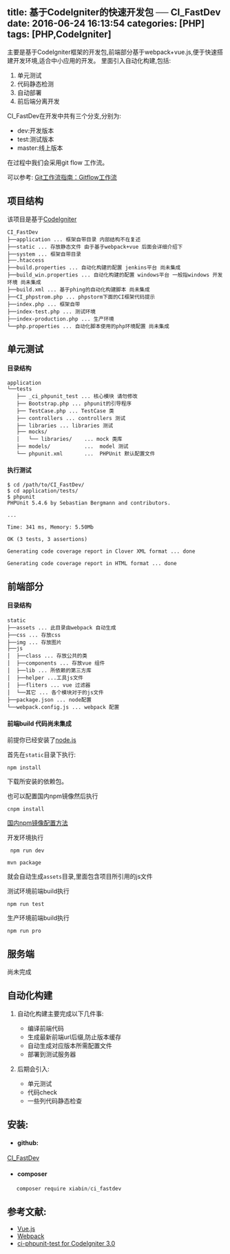 title: 基于CodeIgniter的快速开发包 ── CI_FastDev
date: 2016-06-24 16:13:54
categories: [PHP]
tags: [PHP,CodeIgniter]
---

主要是基于CodeIgniter框架的开发包,前端部分基于webpack+vue.js,便于快速搭建开发环境,适合中小应用的开发。
里面引入自动化构建,包括:
1. 单元测试
2. 代码静态检测
3. 自动部署
4. 前后端分离开发

<!--more-->

CI_FastDev在开发中共有三个分支,分别为:

   * dev:开发版本
   * test:测试版本
   * master:线上版本

在过程中我们会采用git flow 工作流。

可以参考:
[Git工作流指南：Gitflow工作流](http://blog.jobbole.com/76867/)

## 项目结构
该项目是基于[CodeIgniter](http://codeigniter.org.cn/)
~~~
CI_FastDev
├──application ... 框架自带目录 内部结构不在复述
├──static ... 存放静态文件 由于基于webpack+vue 后面会详细介绍下
├──system ... 框架自带目录
├──.htaccess
├──build.properties ... 自动化构建的配置 jenkins平台 尚未集成
├──build_win.properties ... 自动化构建的配置 windows平台 一般指windows 开发环境 尚未集成
├──build.xml ... 基于phing的自动化构建脚本 尚未集成
├──CI_phpstrom.php ... phpstorm下面的CI框架代码提示
├──index.php ... 框架自带
├──index-test.php ... 测试环境
├──index-production.php ... 生产环境
└──php.properties ... 自动化脚本使用的php环境配置 尚未集成
~~~

## 单元测试
#### 目录结构
~~~
application
└──tests
   ├── _ci_phpunit_test ... 核心模块 请勿修改
   ├── Bootstrap.php ... phpunit的引导程序
   ├── TestCase.php ... TestCase 类
   ├── controllers ... controllers 测试
   ├── libraries ... libraries 测试
   ├── mocks/
   │   └── libraries/    ... mock 类库
   ├── models/           ...  model 测试
   └── phpunit.xml       ...  PHPUnit 默认配置文件
~~~

#### 执行测试
~~~
$ cd /path/to/CI_FastDev/
$ cd application/tests/
$ phpunit
PHPUnit 5.4.6 by Sebastian Bergmann and contributors.

...

Time: 341 ms, Memory: 5.50Mb

OK (3 tests, 3 assertions)

Generating code coverage report in Clover XML format ... done

Generating code coverage report in HTML format ... done

~~~

## 前端部分
#### 目录结构
~~~
static
├──assets ... 此目录由webpack 自动生成
├──css ... 存放css
├──img ... 存放图片
├──js
│  ├──class ... 存放公共的类
│  ├──components ... 存放vue 组件
│  ├──lib ... 所依赖的第三方库
│  ├──helper ...工具js文件
│  ├──fliters ... vue 过滤器
│  └──其它 ... 各个模块对于的js文件
├──package.json ... node配置
└──webpack.config.js ... webpack 配置
~~~


#### 前端build 代码尚未集成
前提你已经安装了[node.js](https://nodejs.org/en/)

首先在`static`目录下执行:

```
npm install
```
下载所安装的依赖包。

也可以配置国内npm镜像然后执行

```
cnpm install
```
[国内npm镜像配置方法](https://npm.taobao.org/)

开发环境执行

```
 npm run dev
```

```
mvn package
```
就会自动生成`assets`目录,里面包含项目所引用的js文件

测试环境前端build执行

```
npm run test
```

生产环境前端build执行

```
npm run pro
```

## 服务端
尚未完成


## 自动化构建
1. 自动化构建主要完成以下几件事:
    * 编译前端代码
    * 生成最新前端url后缀,防止版本缓存
    * 自动生成对应版本所需配置文件
    * 部署到测试服务器

2. 后期会引入:
    * 单元测试
    * 代码check
    * 一些列代码静态检查

## 安装:
* #### github:
[CI_FastDev](https://github.com/xiabin/CI_FastDev)

* #### composer
 ```java
    composer require xiabin/ci_fastdev
 ```

## 参考文献:
* [Vue.js](http://cn.vuejs.org/)
* [Webpack](http://webpack.github.io/)
* [ci-phpunit-test for CodeIgniter 3.0](https://github.com/kenjis/ci-phpunit-test)

